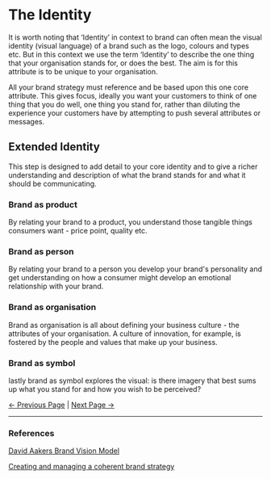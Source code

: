 ﻿# The Identity

It is worth noting that ‘Identity’ in context to brand can often mean the visual identity (visual language) of a brand such as the logo, colours and types etc. But in this context we use the term ‘Identity’ to describe the one thing that your organisation stands for, or does the best. The aim is for this attribute is to be unique to your organisation.

All your brand strategy must reference and be based upon this one core attribute. This gives focus, ideally you want your customers to think of one thing that you do well, one thing you stand for, rather than diluting the experience your customers have by attempting to push several attributes or messages.

## Extended Identity

This step is designed to add detail to your core identity and to give a richer understanding and description of what the brand stands for and what it should be communicating.

### Brand as product

By relating your brand to a product, you understand those tangible things consumers want - price point, quality etc.

### Brand as person

By relating your brand to a person you develop your brand's personality and get understanding on how a consumer might develop an emotional relationship with your brand.

### Brand as organisation

Brand as organisation is all about defining your business culture - the attributes of your organisation. A culture of innovation, for example, is fostered by the people and values that make up your business.

### Brand as symbol

lastly brand as symbol explores the visual: is there imagery that best sums up what you stand for and how you wish to be perceived?

[<- Previous Page](./introduction.html)
|
[Next Page ->](./purpose.html)

<hr/>

### References

[David Aakers Brand Vision Model](https://howbrandsarebuilt.com/david-aakers-brand-vision-model-and-how-it-works-part-one)

[Creating and managing a coherent brand strategy](https://www.liquidlight.co.uk/blog/brand-frameworks-creating-and-managing-a-coherent-brand-strategy/)

